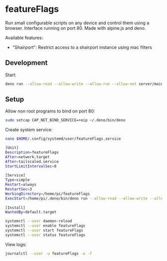 # featureFlags

Run small configurable scripts on any device and control them using a browser.
Interface running on port 80.
Made with alpine.js and deno.

Available features:

- "Shairport": Restrict access to a shairport instance using mac filters

## Development

Start:

```bash
deno run --allow-read --allow-write --allow-run --allow-net server/main.ts
```

## Setup

Allow non root programs to bind on port 80:

```bash
sudo setcap CAP_NET_BIND_SERVICE=+eip ~/.deno/bin/deno
```

Create system service:

```bash
nano $HOME/.config/systemd/user/featureFlags.service
```

```bash
[Unit]  
Description=featureFlags
After=network.target  
After=tailscaled.service  
StartLimitIntervalSec=0  
  
[Service]  
Type=simple  
Restart=always  
RestartSec=3  
WorkingDirectory=/home/pi/featureFlags
ExecStart=/home/pi/.deno/bin/deno run --allow-read --allow-write --allow-run --allow-net server/main.ts 
  
[Install]  
WantedBy=default.target
```

```bash
systemctl --user daemon-reload
systemctl --user enable featureFlags
systemctl --user start featureFlags
systemctl --user status featureFlags
```

View logs:

```bash
journalctl --user -u featureFlags -e -f
```
